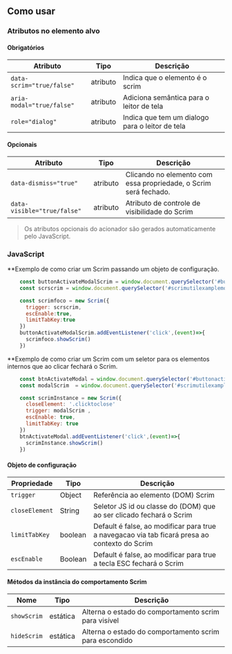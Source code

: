 ## Como usar

### Atributos no elemento alvo

#### Obrigatórios

| Atributo                  | Tipo     | Descrição                       |
| ------------------------- | -------- | ------------------------------- |
| `data-scrim="true/false"` | atributo | Indica que o elemento é o scrim |
| `aria-modal="true/false"` | atributo | Adiciona semântica para o leitor de tela |
| `role="dialog"` | atributo | Indica que tem um dialogo para o leitor de tela |

#### Opcionais

| Atributo                     | Tipo     | Descrição                                               |
| ---------------------------- | -------- | ------------------------------------------------------- |
| `data-dismiss="true"` | atributo | Clicando no elemento com essa propriedade, o Scrim será fechado.|
| `data-visible="true/false"`  | atributo | Atributo de controle de visibilidade do Scrim |

> Os atributos opcionais do acionador são gerados automaticamente pelo JavaScript.

### JavaScript

**Exemplo de como criar um Scrim passando um objeto de configuração.

```javascript
    const buttonActivateModalScrim = window.document.querySelector('#buttonactivatemodal')
    const scrscrim = window.document.querySelector('#scrimutilexamplemodal')

    const scrimfoco = new Scrim({
      trigger: scrscrim,
      escEnable:true,
      limitTabKey:true
    })
    buttonActivateModalScrim.addEventListener('click',(event)=>{
      scrimfoco.showScrim()
    })
```

**Exemplo de como criar um Scrim com um seletor para os elementos internos que ao clicar fechará o Scrim.

```javascript
    const btnActivateModal = window.document.querySelector('#buttonactivatemodal')
    const modalScrim  = window.document.querySelector('#scrimutilexamplemodal')

    const scrimInstance = new Scrim({
      closeElement: '.clicktoclose'
      trigger: modalScrim ,
      escEnable: true,
      limitTabKey: true
    })
    btnActivateModal.addEventListener('click',(event)=>{
      scrimInstance.showScrim()
    })
```

#### Objeto de configuração

| Propriedade | Tipo    | Descrição                                        |
| ----------- | ------- | ------------------------------------------------ |
| `trigger`   | Object  | Referência ao elemento (DOM) Scrim           |
| `closeElement` | String | Seletor JS id ou classe do (DOM) que ao ser clicado fechará o Scrim |
| `limitTabKey`   | boolean  | Default é false, ao modificar para true a navegacao via tab ficará presa ao contexto do Scrim  |
| `escEnable`  | Boolean | Default é false, ao modificar para true a tecla ESC fechará o Scrim |

#### Métodos da instância do comportamento Scrim

| Nome | Tipo    | Descrição                                        |
| ----------- | ------- | ------------------------------------------------ |
| `showScrim`   | estática  | Alterna o estado do comportamento scrim para visível |
| `hideScrim` | estática | Alterna o estado do comportamento scrim para escondido |
